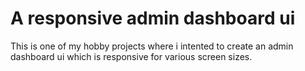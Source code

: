 # A responsive admin dashboard ui

This is one of my hobby projects where i intented to create an admin dashboard ui which is responsive for various screen sizes.
